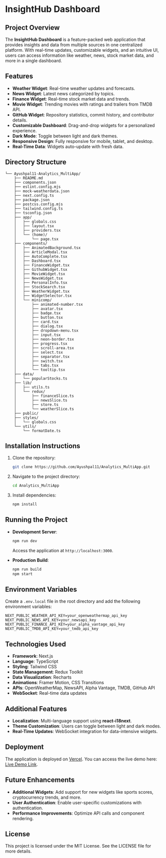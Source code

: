 # InsightHub Dashboard

## Project Overview

The **InsightHub Dashboard** is a feature-packed web application that provides insights and data from multiple sources in one centralized platform. With real-time updates, customizable widgets, and an intuitive UI, users can access information like weather, news, stock market data, and more in a single dashboard.

## Features

- **Weather Widget**: Real-time weather updates and forecasts.
- **News Widget**: Latest news categorized by topics.
- **Finance Widget**: Real-time stock market data and trends.
- **Movie Widget**: Trending movies with ratings and trailers from TMDB API.
- **GitHub Widget**: Repository statistics, commit history, and contributor details.
- **Customizable Dashboard**: Drag-and-drop widgets for a personalized experience.
- **Dark Mode**: Toggle between light and dark themes.
- **Responsive Design**: Fully responsive for mobile, tablet, and desktop.
- **Real-Time Data**: Widgets auto-update with fresh data.

## Directory Structure

```plaintext
└── Ayushpal11-Analytics_MultiApp/
    ├── README.md
    ├── components.json
    ├── eslint.config.mjs
    ├── mock-weatherdata.json
    ├── next.config.ts
    ├── package.json
    ├── postcss.config.mjs
    ├── tailwind.config.ts
    ├── tsconfig.json
    ├── app/
    │   ├── globals.css
    │   ├── layout.tsx
    │   ├── providers.tsx
    │   └── (home)/
    │       └── page.tsx
    ├── components/
    │   ├── AnimatedBackground.tsx
    │   ├── ArticleModal.tsx
    │   ├── AutoComplete.tsx
    │   ├── Dashboard.tsx
    │   ├── FinanceWidget.tsx
    │   ├── GithubWidget.tsx
    │   ├── MovieWidget.tsx
    │   ├── NewsWidget.tsx
    │   ├── PersonalInfo.tsx
    │   ├── StockSearch.tsx
    │   ├── WeatherWidget.tsx
    │   ├── WidgetSelector.tsx
    │   └── minicomp/
    │       ├── animated-number.tsx
    │       ├── avatar.tsx
    │       ├── badge.tsx
    │       ├── button.tsx
    │       ├── card.tsx
    │       ├── dialog.tsx
    │       ├── dropdown-menu.tsx
    │       ├── input.tsx
    │       ├── neon-border.tsx
    │       ├── progress.tsx
    │       ├── scroll-area.tsx
    │       ├── select.tsx
    │       ├── separator.tsx
    │       ├── switch.tsx
    │       ├── tabs.tsx
    │       └── tooltip.tsx
    ├── data/
    │   └── popularStocks.ts
    ├── lib/
    │   ├── utils.ts
    │   └── redux/
    │       ├── financeSlice.ts
    │       ├── newsSlice.ts
    │       ├── store.ts
    │       └── weatherSlice.ts
    ├── public/
    ├── styles/
    │   └── globals.css
    └── utils/
        └── formatDate.ts
```

## Installation Instructions

1. Clone the repository:
   ```bash
   git clone https://github.com/Ayushpal11/Analytics_MultiApp.git
   ```

2. Navigate to the project directory:
   ```bash
   cd Analytics_MultiApp
   ```

3. Install dependencies:
   ```bash
   npm install
   ```

## Running the Project

- **Development Server**:
  ```bash
  npm run dev
  ```
  Access the application at `http://localhost:3000`.

- **Production Build**:
  ```bash
  npm run build
  npm start
  ```

## Environment Variables

Create a `.env.local` file in the root directory and add the following environment variables:
```env
NEXT_PUBLIC_WEATHER_API_KEY=your_openweathermap_api_key
NEXT_PUBLIC_NEWS_API_KEY=your_newsapi_key
NEXT_PUBLIC_FINANCE_API_KEY=your_alpha_vantage_api_key
NEXT_PUBLIC_TMDB_API_KEY=your_tmdb_api_key
```

## Technologies Used

- **Framework**: Next.js
- **Language**: TypeScript
- **Styling**: Tailwind CSS
- **State Management**: Redux Toolkit
- **Data Visualization**: Recharts
- **Animations**: Framer Motion, CSS Transitions
- **APIs**: OpenWeatherMap, NewsAPI, Alpha Vantage, TMDB, GitHub API
- **WebSocket**: Real-time data updates

## Additional Features

- **Localization**: Multi-language support using **react-i18next**.
- **Theme Customization**: Users can toggle between light and dark modes.
- **Real-Time Updates**: WebSocket integration for data-intensive widgets.

## Deployment

The application is deployed on [Vercel](https://vercel.com). You can access the live demo here: [Live Demo Link](https://analytics-multi-app.vercel.app/).

## Future Enhancements

- **Additional Widgets**: Add support for new widgets like sports scores, cryptocurrency trends, and more.
- **User Authentication**: Enable user-specific customizations with authentication.
- **Performance Improvements**: Optimize API calls and component rendering.

## License

This project is licensed under the MIT License. See the LICENSE file for more details.

